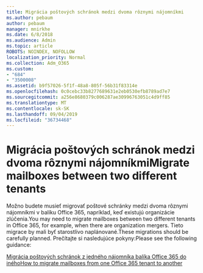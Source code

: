 ```yaml
---
title: Migrácia poštových schránok medzi dvoma rôznymi nájomníkmi
ms.author: pebaum
author: pebaum
manager: mnirkhe
ms.date: 6/8/2018
ms.audience: Admin
ms.topic: article
ROBOTS: NOINDEX, NOFOLLOW
localization_priority: Normal
ms.collection: Adm_O365
ms.custom:
- "684"
- "3500008"
ms.assetid: b9f57026-5f1f-48a8-805f-56b31f83314e
ms.openlocfilehash: 0c0cebc33b8277689631e2eb0530efb8789ad7e7
ms.sourcegitcommit: a256e8680379c006287ae30996763051c4d9ff85
ms.translationtype: MT
ms.contentlocale: sk-SK
ms.lasthandoff: 09/04/2019
ms.locfileid: "36734468"
---
```

# <a name="migrate-mailboxes-between-two-different-tenants"></a><span data-ttu-id="a0b6e-102">Migrácia poštových schránok medzi dvoma rôznymi nájomníkmi</span><span class="sxs-lookup"><span data-stu-id="a0b6e-102">Migrate mailboxes between two different tenants</span></span>

<span data-ttu-id="a0b6e-103">Možno budete musieť migrovať poštové schránky medzi dvoma rôznymi nájomníkmi v balíku Office 365, napríklad, keď existujú organizácie zlúčenia.</span><span class="sxs-lookup"><span data-stu-id="a0b6e-103">You may need to migrate mailboxes between two different tenants in Office 365, for example, when there are organization mergers.</span></span> <span data-ttu-id="a0b6e-104">Tieto migrace by mali byť starostlivo naplánované.</span><span class="sxs-lookup"><span data-stu-id="a0b6e-104">These migrations should be carefully planned.</span></span> <span data-ttu-id="a0b6e-105">Prečítajte si nasledujúce pokyny:</span><span class="sxs-lookup"><span data-stu-id="a0b6e-105">Please see the following guidance:</span></span>
  
[<span data-ttu-id="a0b6e-106">Migrácia poštových schránok z jedného nájomníka balíka Office 365 do iného</span><span class="sxs-lookup"><span data-stu-id="a0b6e-106">How to migrate mailboxes from one Office 365 tenant to another</span></span>](https://docs.microsoft.com/Exchange/mailbox-migration/migrate-mailboxes-across-tenants)
  